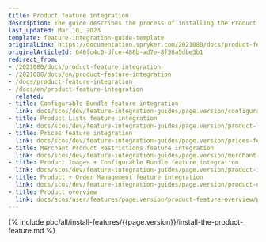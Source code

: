 ```yaml
---
title: Product feature integration
description: The guide describes the process of installing the Product feature in your project.
last_updated: Mar 10, 2023
template: feature-integration-guide-template
originalLink: https://documentation.spryker.com/2021080/docs/product-feature-integration
originalArticleId: 046fc4c0-dfce-488b-ad7e-8f58a5dbe3b1
redirect_from:
- /2021080/docs/product-feature-integration
- /2021080/docs/en/product-feature-integration
- /docs/product-feature-integration
- /docs/en/product-feature-integration
  related:
- title: Configurable Bundle feature integration
  link: docs/scos/dev/feature-integration-guides/page.version/configurable-bundle-feature-integration.html
- title: Product Lists feature integration
  link: docs/scos/dev/feature-integration-guides/page.version/product-lists-feature-integration.html
- title: Prices feature integration
  link: docs/scos/dev/feature-integration-guides/page.version/prices-feature-integration.html
- title: Merchant Product Restrictions feature integration
  link: docs/scos/dev/feature-integration-guides/page.version/merchant-product-restrictions-feature-integration.html
- title: Product Images + Configurable Bundle feature integration
  link: docs/scos/dev/feature-integration-guides/page.version/product-images-configurable-bundle-feature-integration.html
- title: Product + Order Management feature integration
  link: docs/scos/dev/feature-integration-guides/page.version/product-order-management-feature-integration.html
- title: Product overview
  link: docs/scos/user/features/page.version/product-feature-overview/product-feature-overview.html
---
```


{% include pbc/all/install-features/{{page.version}}/install-the-product-feature.md %} <!-- To edit, see /_includes/pbc/all/install-features/202304.0/install-the-product-feature.md -->
